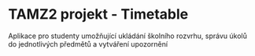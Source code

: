 # TAMZ2 projekt - Timetable

Aplikace pro studenty umožňující ukládání školního rozvrhu, správu úkolů do jednotlivých předmětů a vytváření upozornění
